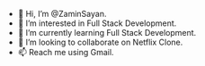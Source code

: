 - 👋 Hi, I’m @ZaminSayan.
- 👀 I’m interested in Full Stack Development.
- 🌱 I’m currently learning Full Stack Development.
- 💞️ I’m looking to collaborate on Netflix Clone.
- 📫 Reach me using Gmail.

<!---
ZaminSayan/ZaminSayan is a ✨ special ✨ repository because its `README.md` (this file) appears on your GitHub profile.
You can click the Preview link to take a look at your changes.
--->
